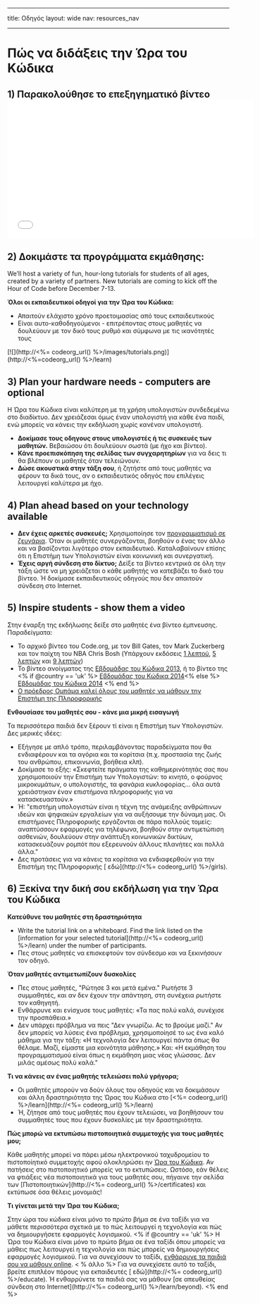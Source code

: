 * * *

title: Οδηγός layout: wide nav: resources_nav

* * *

# Πώς να διδάξεις την Ώρα του Κώδικα

## 1) Παρακολούθησε το επεξηγηματικό βίντεο <iframe width="560" height="315" src="//www.youtube.com/embed/tQeSke4hIds" frameborder="0" allowfullscreen></iframe>
## 2) Δοκιμάστε τα προγράμματα εκμάθησης:

We’ll host a variety of fun, hour-long tutorials for students of all ages, created by a variety of partners. New tutorials are coming to kick off the Hour of Code before December 7-13.

**Όλοι οι εκπαιδευτικοί οδηγοί για την Ώρα του Κώδικα:**

  * Απαιτούν ελάχιστο χρόνο προετοιμασίας από τους εκπαιδευτικούς
  * Είναι αυτο-καθοδηγούμενοι - επιτρέποντας στους μαθητές να δουλεύουν με τον δικό τους ρυθμό και σύμφωνα με τις ικανότητές τους

[![](http://<%= codeorg_url() %>/images/tutorials.png)](http://<%=codeorg_url() %>/learn)

## 3) Plan your hardware needs - computers are optional

Η Ώρα του Κώδικα είναι καλύτερη με τη χρήση υπολογιστών συνδεδεμένω στο διαδίκτυο. Δεν χρειάζεσαι όμως έναν υπολογιστή για κάθε ένα παιδί, ενώ μπορείς να κάνεις την εκδήλωση χωρίς κανέναν υπολογιστή.

  * **Δοκίμασε τους οδηγους στους υπολογιστές ή τις συσκευές των μαθητών.** Βεβαιώσου ότι δουλεύουν σωστά (με ήχο και βίντεο).
  * **Κάνε προεπισκόπηση της σελίδας των συγχαρητηρίων** για να δεις τι θα βλέπουν οι μαθητές όταν τελειώνουν. 
  * **Δώσε ακουστικά στην τάξη σου**, ή ζητήστε από τους μαθητές να φέρουν τα δικά τους, αν ο εκπαιδευτικός οδηγός που επιλέγεις λειτουργεί καλύτερα με ήχο.

## 4) Plan ahead based on your technology available

  * **Δεν έχεις αρκετές συσκευές;** Χρησιμοποίησε τον [προγραμματισμό σε ζευγάρια](http://www.ncwit.org/resources/pair-programming-box-power-collaborative-learning). Όταν οι μαθητές συνεργάζονται, βοηθούν ο ένας τον άλλο και να βασίζονται λιγότερο στον εκπαιδευτικό. Καταλαβαίνουν επίσης ότι η Επιστήμη των Υπολογιστών είναι κοινωνική και συνεργατική.
  * **Έχεις αργή σύνδεση στο δίκτυο;** Δείξε τα βίντεο κεντρικά σε όλη την τάξη ώστε να μη χρειάζεται ο κάθε μαθητής να κατεβάζει το δικό του βίντεο. Ή δοκίμασε εκπαιδευτικούς οδηγούς που δεν απαιτούν σύνδεση στο Internet.

## 5) Inspire students - show them a video

Στην έναρξη της εκδήλωσης δείξε στο μαθητές ένα βίντεο έμπνευσης. Παραδείγματα:

  * Το αρχικό βίντεο του Code.org, με τον Bill Gates, τον Mark Zuckerberg και τον παίχτη του ΝΒΑ Chris Bosh (Υπάρχουν εκδόσεις [1 λεπτού](https://www.youtube.com/watch?v=qYZF6oIZtfc), [5 λεπτών](https://www.youtube.com/watch?v=nKIu9yen5nc) και [9 λεπτών](https://www.youtube.com/watch?v=dU1xS07N-FA))
  * Το βίντεο ανοίγματος της [Εβδομάδας του Κώδικα 2013](https://www.youtube.com/watch?v=FC5FbmsH4fw), ή το βίντεο της <% if @country == 'uk' %> [Εβδομάδας του Κώδικα 2014](https://www.youtube.com/watch?v=96B5-JGA9EQ)<% else %> [Εβδομάδας του Κώδικα 2014](https://www.youtube.com/watch?v=rH7AjDMz_dc&index=2&list=PLzdnOPI1iJNe1WmdkMG-Ca8cLQpdEAL7Q) <% end %>
  * [Ο πρόεδρος Ομπάμα καλεί όλους του μαθητές να μάθουν την Επιστήμη της Πληροφορικής](https://www.youtube.com/watch?v=6XvmhE1J9PY)

**Ενθουσίασε του μαθητές σου - κάνε μια μικρή εισαγωγή**

Τα περισσότερα παιδιά δεν ξέρουν τί είναι η Επιστήμη των Υπολογιστών. Δες μερικές ιδέες:

  * Εξήγησε με απλό τρόπο, περιλαμβάνοντας παραδείγματα που θα ενδιαφέρουν και τα αγόρια και τα κορίτσια (π.χ. προστασία της ζωής του ανθρώπου, επικοινωνία, βοήθεια κλπ).
  * Δοκίμασε το εξής: «Σκεφτείτε πράγματα της καθημερινότητάς σας που χρησιμοποιούν την Επιστήμη των Υπολογιστών: το κινητό, ο φούρνος μικροκυμάτων, ο υπολογιστής, τα φανάρια κυκλοφορίας... όλα αυτά χρειάστηκαν έναν επιστήμονα πληροφορικής για να κατασκευαστούν.»
  * Ή: "επιστήμη υπολογιστών είναι η τέχνη της ανάμειξης ανθρώπινων ιδεών και ψηφιακών εργαλείων για να αυξήσουμε την δύναμη μας. Οι επιστήμονες Πληροφορικής εργάζονται σε πάρα πολλούς τομείς: αναπτύσσουν εφαρμογές για τηλέφωνα, βοηθούν στην αντιμετώπιση ασθενιών, δουλεύουν στην ανάπτυξη κοινωνικών δικτύων, κατασκευάζουν ρομπότ που εξερευνούν άλλους πλανήτες και πολλά άλλα."
  * Δες προτάσεις για να κάνεις τα κορίτσια να ενδιαφερθούν για την Επιστήμη της Πληροφορικής [ εδώ](http://<%= codeorg_url() %>/girls). 

## 6) Ξεκίνα την δική σου εκδήλωση για την Ώρα του Κώδικα

**Κατεύθυνε του μαθητές στη δραστηριότητα**

  * Write the tutorial link on a whiteboard. Find the link listed on the [information for your selected tutorial](http://<%= codeorg_url() %>/learn) under the number of participants. 
  * Πες στους μαθητές να επισκεφτούν τον σύνδεσμο και να ξεκινήσουν τον οδηγό.

**Όταν μαθητές αντιμετωπίζουν δυσκολίες**

  * Πες στους μαθητές, "Ρώτησε 3 και μετά εμένα." Ρωτήστε 3 συμμαθητές, και αν δεν έχουν την απάντηση, στη συνέχεια ρωτήστε τον καθηγητή.
  * Ενθάρρυνε και ενίσχυσε τους μαθητές: «Τα πας πολύ καλά, συνέχισε την προσπάθεια.»
  * Δεν υπάρχει πρόβλημα να πεις "Δεν γνωρίζω. Ας το βρούμε μαζί." Αν δεν μπορείς να λύσεις ένα πρόβλημα, χρησιμοποίησέ το ως ένα καλό μάθημα για την τάξη: «Η τεχνολογία δεν λειτουργεί πάντα όπως θα θέλαμε. Μαζί, είμαστε μια κοινότητα μάθησης.» Και: «Η εκμάθηση του προγραμματισμού είναι όπως η εκμάθηση μιας νέας γλώσσας. Δεν μιλάς αμέσως πολύ καλά."

**Τι να κάνεις αν ένας μαθητής τελειώσει πολύ γρήγορα;**

  * Οι μαθητές μπορούν να δούν όλους του οδηγούς και να δοκιμάσουν και άλλη δραστηριότητα της Ώρας του Κώδικα στο [<%= codeorg_url() %>/learn](http://<%= codeorg_url() %>/learn)
  * Ή, ζήτησε από τους μαθητές που έχουν τελειώσει, να βοηθήσουν του συμμαθητές τους που έχουν δυσκολίες με την δραστηριότητα.

**Πώς μπορώ να εκτυπώσω πιστοποιητικά συμμετοχής για τους μαθητές μου;**

Κάθε μαθητής μπορεί να πάρει μέσω ηλεκτρονικού ταχυδρομείου το πιστοποίητικό συμμετοχής αφού ολοκληρώσει ην [Ώρα του Κώδικα](http://studio.code.org). Αν πατήσεις στο πιστοποιητικό μπορείς να το εκτυπώσεις. Ωστόσο, εάν θέλεις να φτιάξεις νέα πιστοποιητικά για τους μαθητές σου, πήγαινε την σελίδα των [Πιστοποιητικών](http://<%= codeorg_url() %>/certificates) και εκτύπωσε όσα θέλεις μονομιάς!

**Τι γίνεται μετά την Ώρα του Κώδικα;**

Στην ώρα του κώδικα είναι μόνο το πρώτο βήμα σε ένα ταξίδι για να μάθετε περισσότερα σχετικά με το πώς λειτουργεί η τεχνολογία και πώς να δημιουργήσετε εφαρμογές λογισμικού. <% if @country == 'uk' %> Η Ώρα του Κώδικα είναι μόνο το πρώτο βήμα σε ένα ταξίδι όπου μπορείς να μάθεις πως λειτουργεί η τεχνολογία και πώς μπορείς να δημιουργήσεις εφαρμογές λογισμικού. Για να συνεχίσουν το ταξίδι, [ ενθάρρυνε τα παιδιά σου να μάθουν online](http://uk.code.org/learn/beyond). < % άλλο %> Για να συνεχίσετε αυτό το ταξίδι, βρείτε επιπλέον πόρους για εκπαιδευτές [ εδώ](http://<%= codeorg_url() %>/educate). Ή ενθαρρύνετε τα παιδιά σας να μάθουν [σε απευθείας σύνδεση στο Internet](http://<%= codeorg_url() %>/learn/beyond). <% end %>